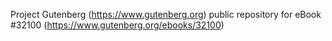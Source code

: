 Project Gutenberg (https://www.gutenberg.org) public repository for eBook #32100 (https://www.gutenberg.org/ebooks/32100)
